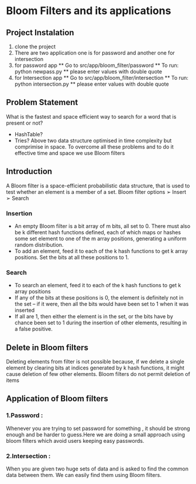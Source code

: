 # Bloom Filters and its applications
## Project Instalation
1. clone the project
2. There are two application one is for password and another one for intersection
3. for password app
** Go to src/app/bloom_filter/password
** To run: python newpass.py
** please enter values with double quote  
4. for Intersection app
** Go to src/app/bloom_filter/intersection
** To run: python intersection.py
** please enter values with double quote  
## Problem Statement
What is the fastest and space efficient way
to search for a word that is present or not?

* HashTable?
* Tries?
Above two data structure optimised in time complexity but comprimise in space.
To overcome all these problems and to do it effective time and space we use Bloom filters

## Introduction 
A Bloom filter is a space-efficient probabilistic data
structure, that is used to test whether an element
is a member of a set.
Bloom filter options
➢ Insert
➢ Search

### Insertion
* An empty Bloom filter is a bit array of m bits, all set to 0. There
must also be k different hash functions defined, each of which
maps or hashes some set element to one of the m array
positions, generating a uniform random distribution.
* To add an element, feed it to each of the k hash functions to get
k array positions. Set the bits at all these positions to 1.

### Search
* To search an element, feed it to each of the k hash functions to get k
array positions
* If any of the bits at these positions is 0, the element is definitely not in
the set – if it were, then all the bits would have been set to 1 when it
was inserted
* If all are 1, then either the element is in the set, or the bits have by
chance been set to 1 during the insertion of other elements, resulting
in a false positive.
## Delete in Bloom filters
Deleting elements from filter is not possible because, if
we delete a single element by clearing bits at indices
generated by k hash functions, it might cause deletion
of few other elements.
Bloom filters do not permit deletion of items

## Application of Bloom filters
### 1.Password :
Whenever you are trying to set password for something , it should be strong
enough and be harder to guess.Here we are doing a small approach using
bloom filters which avoid users keeping easy passwords.
### 2.Intersection :
When you are given two huge sets of data and is asked to find the common
data between them. We can easily find them using Bloom filters.
